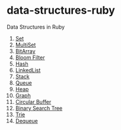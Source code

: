 data-structures-ruby
====================

Data Structures in Ruby

1. [Set](set/Readme.md)
2. [MultiSet](multiset/Readme.md)
3. [BitArray](bit_array/Readme.md)
4. [Bloom Filter](bloom-filter/Readme.md)
5. [Hash](hash/Readme.md)
6. [LinkedList](linked-list/Readme.md)
7. [Stack](stack/Readme.md)
8. [Queue](queue/Readme.md)
9. [Heap](heap/Readme.md)
10. [Graph](graph/Readme.md)
11. [Circular Buffer](circular_buffer/Readme.md)
12. [Binary Search Tree](bst/Readme.md)
13. [Trie](trie/Readme.md)
14. [Dequeue](dequeue/Readme.md)

